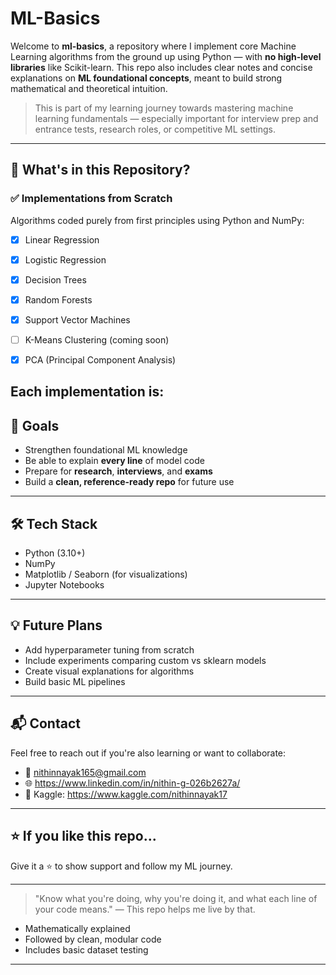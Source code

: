 # ML-Basics

Welcome to **ml-basics**, a repository where I implement core Machine Learning algorithms from the ground up using Python — with **no high-level libraries** like Scikit-learn. This repo also includes clear notes and concise explanations on **ML foundational concepts**, meant to build strong mathematical and theoretical intuition.

> This is part of my learning journey towards mastering machine learning fundamentals — especially important for interview prep and entrance tests, research roles, or competitive ML settings.

---

## 🚀 What's in this Repository?

### ✅ Implementations from Scratch
Algorithms coded purely from first principles using Python and NumPy:
- [x] Linear Regression
- [x] Logistic Regression
- [x] Decision Trees
- [x] Random Forests
- [x] Support Vector Machines 
- [ ] K-Means Clustering (coming soon)
- [x] PCA (Principal Component Analysis)


Each implementation is:
---

## 🎯 Goals
- Strengthen foundational ML knowledge
- Be able to explain **every line** of model code
- Prepare for **research**, **interviews**, and **exams**
- Build a **clean, reference-ready repo** for future use

---

## 🛠 Tech Stack
- Python (3.10+)
- NumPy
- Matplotlib / Seaborn (for visualizations)
- Jupyter Notebooks

---

## 💡 Future Plans
- Add hyperparameter tuning from scratch
- Include experiments comparing custom vs sklearn models
- Create visual explanations for algorithms
- Build basic ML pipelines

---

## 📬 Contact
Feel free to reach out if you're also learning or want to collaborate:
- 📧 nithinnayak165@gmail.com
- 🌐 https://www.linkedin.com/in/nithin-g-026b2627a/
- 🧠 Kaggle: https://www.kaggle.com/nithinnayak17

---

## ⭐ If you like this repo...
Give it a ⭐ to show support and follow my ML journey.

---

> "Know what you're doing, why you're doing it, and what each line of your code means." — This repo helps me live by that.

- Mathematically explained
- Followed by clean, modular code
- Includes basic dataset testing

---





